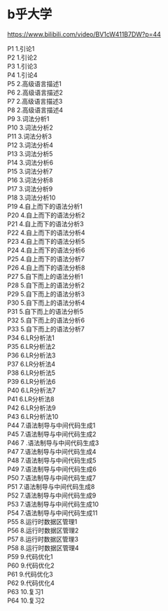 # b乎大学


https://www.bilibili.com/video/BV1cW411B7DW?p=44


P1 1.引论1  
P2 1.引论2  
P3 1.引论3  
P4 1.引论4  
P5 2.高级语言描述1  
P6 2.高级语言描述2  
P7 2.高级语言描述3  
P8 2.高级语言描述4  
P9 3.词法分析1  
P10 3.词法分析2  
P11 3.词法分析3  
P12 3.词法分析4  
P13 3.词法分析5  
P14 3.词法分析6  
P15 3.词法分析7  
P16 3.词法分析8  
P17 3.词法分析9  
P18 3.词法分析10  
P19 4.自上而下的语法分析1  
P20 4.自上而下的语法分析2  
P21 4.自上而下的语法分析3  
P22 4.自上而下的语法分析4  
P23 4.自上而下的语法分析5  
P24 4.自上而下的语法分析6  
P25 4.自上而下的语法分析7  
P26 4.自上而下的语法分析8  
P27 5.自下而上的语法分析1  
P28 5.自下而上的语法分析2  
P29 5.自下而上的语法分析3  
P30 5.自下而上的语法分析4  
P31 5.自下而上的语法分析5  
P32 5.自下而上的语法分析6  
P33 5.自下而上的语法分析7  
P34 6.LR分析法1  
P35 6.LR分析法2  
P36 6.LR分析法3  
P37 6.LR分析法4  
P38 6.LR分析法5  
P39 6.LR分析法6  
P40 6.LR分析法7  
P41 6.LR分析法8  
P42 6.LR分析法9  
P43 6.LR分析法10  
P44 7.语法制导与中间代码生成1  
P45 7.语法制导与中间代码生成2  
P46 7 .语法制导与中间代码生成3  
P47 7.语法制导与中间代码生成4  
P48 7.语法制导与中间代码生成5  
P49 7.语法制导与中间代码生成6  
P50 7.语法制导与中间代码生成7  
P51 7.语法制导与中间代码生成8  
P52 7.语法制导与中间代码生成9  
P53 7.语法制导与中间代码生成10  
P54 7.语法制导与中间代码生成11  
P55 8.运行时数据区管理1  
P56 8.运行时数据区管理2  
P57 8.运行时数据区管理3  
P58 8.运行时数据区管理4  
P59 9.代码优化1  
P60 9.代码优化2  
P61 9.代码优化3  
P62 9.代码优化4  
P63 10.复习1  
P64 10.复习2




























































